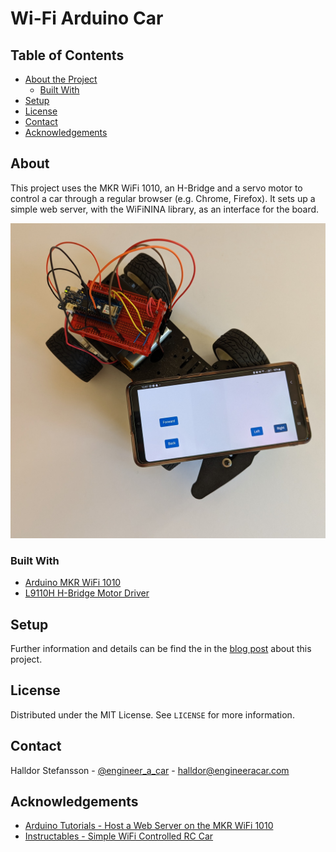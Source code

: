 # Wi-Fi Arduino Car

<!-- TABLE OF CONTENTS -->
## Table of Contents

* [About the Project](#about)
  * [Built With](#built-with)
* [Setup](#setup)
* [License](#license)
* [Contact](#contact)
* [Acknowledgements](#acknowledgements)

<!-- ABOUT THE PROJECT -->
## About

This project uses the MKR WiFi 1010, an H-Bridge and a servo motor to control a car through a regular browser (e.g. Chrome, Firefox).
It sets up a simple web server, with the WiFiNINA library, as an interface for the board.

![Wi-Fi Arduino Car](WiFi_Arduino.jpg)

### Built With

* [Arduino MKR WiFi 1010](https://docs.arduino.cc/hardware/mkr-wifi-1010)
* [L9110H H-Bridge Motor Driver](https://cdn-shop.adafruit.com/product-files/4489/4489_datasheet-l9110.pdf)

<!-- GETTING STARTED -->
## Setup

Further information and details can be find the in the [blog post](https://www.engineeracar.com/wifi-arduino-car/) about this project.

<!-- LICENSE -->
## License

Distributed under the MIT License. See `LICENSE` for more information.

<!-- CONTACT -->
## Contact

Halldor Stefansson - [@engineer_a_car](https://twitter.com/engineer_a_car) - halldor@engineeracar.com

<!-- ACKNOWLEDGEMENTS -->
## Acknowledgements

* [Arduino Tutorials - Host a Web Server on the MKR WiFi 1010](https://docs.arduino.cc/tutorials/mkr-wifi-1010/hosting-a-webserver)
* [Instructables - Simple WiFi Controlled RC Car](https://www.instructables.com/Simple-WiFi-Controlled-RC-Car/)
